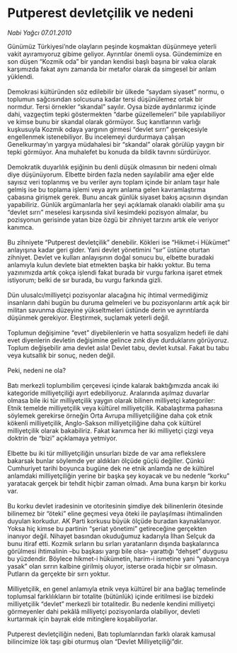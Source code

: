 # Putperest devletçilik ve nedeni

*Nabi Yağcı 07.01.2010*

<div class="yazi">Günümüz Türkiyesi’nde olayların peşinde koşmaktan düşünmeye yeterli vakit ayıramıyoruz gibime geliyor. Ayrıntılar önemli oysa. Gündemimize en son düşen “Kozmik oda” bir yandan kendisi başlı başına bir vakıa olarak karşımızda fakat aynı zamanda bir metafor olarak da simgesel bir anlam yüklendi. <br/><br/>Demokrasi kültüründen söz edilebilir bir ülkede “saydam siyaset” normu, o toplumun sağcısından solcusuna kadar tersi düşünülemez ortak bir normdur. Tersi örnekler “skandal” sayılır. Oysa bizde aydınlarımız içinde dahi, vazgeçtim tepki göstermekten “darbe güzellemeleri” bile yapılabiliyor ve kimse bunu bir skandal olarak görmüyor. Suç kanıtlarının varlığı kuşkusuyla Kozmik odaya yargının girmesi “devlet sırrı” gerekçesiyle engellenmek istenebiliyor. Bu incelemeyi durdurmaya çalışan Genelkurmay’ın yargıya müdahalesi bir “skandal” olarak görülüp yaygın bir tepki görmüyor. Ana muhalefet bu konuda da bildik tavrını sürdürüyor. <br/><br/>Demokratik duyarlılık eşiğinin bu denli düşük olmasının bir nedeni olmalı diye düşünüyorum. Elbette birden fazla neden sayılabilir ama eğer elde sayısız veri toplanmış ve bu veriler aynı toplam içinde bir anlam taşır hale gelmiş ise bu toplama işlemi veya aynı anlama gelen kavramlaştırma çabasına girişmek gerek. Bunu ancak günlük siyaset bakış açısının dışından yapabiliriz. Günlük argümanlarla her şeyi açıklamak olanaklı olabilir ama şu “devlet sırrı” meselesi karşısında sivil kesimdeki pozisyon almalar, bu pozisyonun gerisinde yatan bize özgü bir zihniyet tarzını artık ele veriyor kanımca. <br/><br/>Bu zihniyete “Putperest devletçilik” denebilir. Kökleri ise “Hikmet-i Hükümet” anlayışına kadar geri gider. Yani devlet yönetimini “sır” üstüne oturtan zihniyet. Devlet ve kulları anlayışının doğal sonucu bu, elbette buradaki anlamıyla kulun devlete biat etmekten başka bir hakkı yoktur. Bu tema yazınımızda artık çokça işlendi fakat burada bir vurgu farkına işaret etmek istiyorum; belki de sır burada, bu vurgu farkında gizli. <br/><br/>Dün ulusalcı/milliyetçi pozisyonlar alacağına hiç ihtimal vermediğimiz insanların dahi bugün bu duruma gelmeleri ve bu pozisyonlarını artık açık bir militan savunma düzeyine yükseltmeleri üstünde derin ve ayrıntılarda düşünmek gerekiyor. Eleştirmek, suçlamak yeterli değil. <br/><br/>Toplumun değişimine “evet” diyebilenlerin ve hatta sosyalizm hedefi ile dahi evet diyenlerin devletin değişimine gelince zınk diye durduklarını görüyoruz. Toplum değişebilir ama devlet asla! Devlet tabu, devlet kutsal. Fakat bu tabu veya kutsallık bir sonuç, neden değil. <br/><br/>Peki, nedeni ne ola? <br/><br/>Batı merkezli toplumbilim çerçevesi içinde kalarak baktığımızda ancak iki kategoride milliyetçiliği ayırt edebiliyoruz. Aralarında aşılmaz duvarlar olmasa bile iki tür milliyetçilik yaygın olarak bilinen milliyetçi kategoriler: Etnik temelde milliyetçilik veya kültürel milliyetçilik. Kabalaştırma pahasına söylemek gerekirse örneğin Orta Avrupa milliyetçiliğine daha çok etnik kökenli milliyetçilik, Anglo-Sakson milliyetçiliğine daha çok kültürel milliyetçilik olarak bakabiliriz. Fakat kanımca her iki milliyetçi çizgi veya doktrin de “bizi” açıklamaya yetmiyor. <br/><br/>Elbette bu iki tür milliyetçiliğin unsurları bizde de var ama reflekslere bakarsak bunlar söylemde yer aldıkları ölçüde güçlü değiller. Çünkü Cumhuriyet tarihi boyunca bugüne dek ne etnik anlamda ne de kültürel anlamdaki milliyetçiliğin yerine bir başka şey koyacak ve bu nedenle “korku” yaratacak gerçek bir tehdit hiçbir zaman olmadı. Ama buna karşın bir korku var. <br/><br/>Bu korku devlet iradesinin ve otoritesinin şimdiye dek bilinenlerin ötesinde bilinemez bir “öteki” eline geçmesi veya öteki ile paylaşılması ihtimalinden duyulan korkudur. AK Parti korkusu büyük ölçüde buradan kaynaklanıyor. Yoksa hiç kimse bu partinin “şeriat yönetimi” getireceğine gerçekten inanıyor değil. Nihayet basından okuduğumuz kadarıyla İlhan Selçuk da bunu itiraf etti. Kozmik sırların bu sırları yaratanların dışında başkalarınca görülmesi ihtimalinin –bu başkası yargı bile olsa- yarattığı “dehşet” duygusu bu yüzdendir. Böylece hikmet-i hükümetin, harim-i ismetine yani “yabancıya yasak” olan sırrın kalbine girilmiş oluyor, isterse orada hiçbir sır olmasın. Putların da gerçekte bir sırrı yoktur. <br/><br/>Milliyetçilik, en genel anlamıyla etnik veya kültürel bir ana bağlaç temelinde toplumsal farklılıkların bir totalite (bütünlük) içinde eritilmesi ise bizdeki milliyetçilik “devlet” merkezli bir totalitedir. Bu nedenle kendini milliyetçi görmeyenler dahi pekâlâ milliyetçi pozisyonlarda olabiliyor, devleti kurtarmak için bayrak elde mitinglere koşabiliyorlar. <br/><br/>Putperest devletçiliğin nedeni, Batı toplumlarından farklı olarak kamusal bilincimize lök taşı gibi oturmuş olan “Devlet Milliyetçiliği”dir.
              </div>
